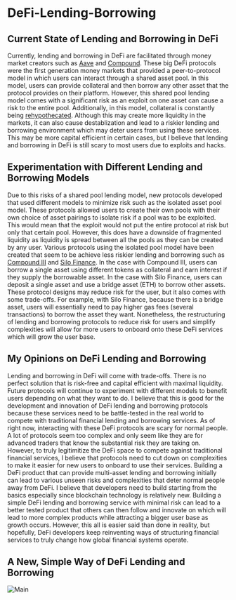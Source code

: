 # DeFi-Lending-Borrowing

## Current State of Lending and Borrowing in DeFi
Currently, lending and borrowing in DeFi are facilitated through money market creators such as [Aave](https://aave.com/) and [Compound](https://compound.finance/). These big DeFi protocols were the first generation money markets that provided a peer-to-protocol model in which users can interact through a shared asset pool. In this model, users can provide collateral and then borrow any other asset that the protocol provides on their platform. However, this shared pool lending model comes with a significant risk as an exploit on one asset can cause a risk to the entire pool. Additionally, in this model, collateral is constantly being [rehypothecated](https://coinmarketcap.com/alexandria/glossary/rehypothecation-2). Although this may create more liquidity in the markets, it can also cause destablization and lead to a riskier lending and borrowing environment which may deter users from using these services. This may be more capital efficient in certain cases, but I believe that lending and borrowing in DeFi is still scary to most users due to exploits and hacks.

## Experimentation with Different Lending and Borrowing Models
Due to this risks of a shared pool lending model, new protocols developed that used different models to minimize risk such as the isolated asset pool model. These protocols allowed users to create their own pools with their own choice of asset pairings to isolate risk if a pool was to be exploited. This would mean that the exploit would not put the entire protocol at risk but only that certain pool. However, this does have a downside of fragmented liquidity as liquidity is spread between all the pools as they can be created by any user. Various protocols using the isolated pool model have been created that seem to be achieve less riskier lending and borrowing such as [Compound III](https://v3-app.compound.finance/) and [Silo Finance](https://www.silo.finance/). In the case with Compound III, users can borrow a single asset using different tokens as collateral and earn interest if they supply the borrowable asset. In the case with Silo Finance, users can deposit a single asset and use a bridge asset (ETH) to borrow other assets. These protocol designs may reduce risk for the user, but it also comes with some trade-offs. For example, with Silo Finance, because there is a bridge asset, users will essentially need to pay higher gas fees (several transactions) to borrow the asset they want. Nonetheless, the restructuring of lending and borrowing protocols to reduce risk for users and simplify complexities will allow for more users to onboard onto these DeFi services which will grow the user base.

## My Opinions on DeFi Lending and Borrowing
Lending and borrowing in DeFi will come with trade-offs. There is no perfect solution that is risk-free and capital efficient with maximal liquidity. Future protocols will continue to experiment with different models to benefit users depending on what they want to do. I believe that this is good for the development and innovation of DeFi lending and borrowing protocols because these services need to be battle-tested in the real world to compete with traditional financial lending and borrowing services. As of right now, interacting with these DeFi protocols are scary for normal people. A lot of protocols seem too complex and only seem like they are for advanced traders that know the substantial risk they are taking on. However, to truly legitimitize the DeFi space to compete against traditional financial services, I believe that protocols need to cut down on complexities to make it easier for new users to onboard to use their services. Building a DeFi product that can provide multi-asset lending and borrowing initially can lead to various unseen risks and complexities that deter normal people away from DeFi. I believe that developers need to build starting from the basics especially since blockchain technology is relatively new. Building a simple DeFi lending and borrowing service with minimal risk can lead to a better tested product that others can then follow and innovate on which will lead to more complex products while attracting a bigger user base as growth occurs. However, this all is easier said than done in reality, but hopefully, DeFi developers keep reinventing ways of structuring financial services to truly change how global financial systems operate.

## A New, Simple Way of DeFi Lending and Borrowing
![Main](https://media.giphy.com/media/iHD88spVFkL7mZakwa/giphy.gif)
